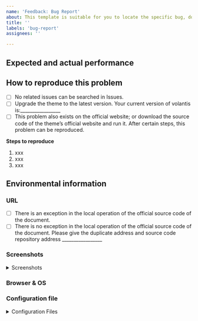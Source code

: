 ```yaml
---
name: 'Feedback: Bug Report'
about: This template is suitable for you to locate the specific bug, do not need to help. Report to developer to fix it.
title: ''
labels: 'bug-report'
assignees: ''

---
```


<!-- If you delete this template, we may close your issue without conducting an investigation. -->

## Expected and actual performance

<!-- Describe the problem you found in as much detail as possible, including the difference between expected and actual performance. -->


## How to reproduce this problem

<!-- If you did not follow the steps in the template to perform the self-check, we may not read your Issue. -->

<!-- Change [ ] to [x] to select. -->

- [ ] No related issues can be searched in Issues.
- [ ] Upgrade the theme to the latest version. Your current version of volantis is:_________________
- [ ] This problem also exists on the official website; or download the source code of the theme’s official website and run it. After certain steps, this problem can be reproduced.

**Steps to reproduce**

<!-- If you are unable to provide detailed steps to reproduce, it means that you are not clear about this, we may close your issue and it is recommended to follow the help process. (If you have located a specific code location, you don’t need to fill in the recurring steps. -->

1. xxx
2. xxx
3. xxx


## Environmental information <!-- Please provide the following information -->

### URL
<!-- If there is an abnormality in the local operation using the source code of the official website of the document, you do not need to provide a the URL. -->

- [ ] There is an exception in the local operation of the official source code of the document.
- [ ] There is no exception in the local operation of the official source code of the document. Please give the duplicate address and source code repository address _________________

### Screenshots
<!-- Different systems and browsers may have different effects. Provide screenshots to help find problems. -->
<details><summary>Screenshots</summary>

<!-- Paste screenshot here -->

</details>

### Browser & OS

<!-- Browser & OS -->

### Configuration file <!-- Come back and complete when you ask for it, if you want to solve the problem quickly, you can write it directly -->
<details><summary>Configuration Files</summary>

#### Site Config

Paste here the modified part in `blog/_config.yml`

```yml


```

#### Theme Config

Paste here the modified part in `themes/volantis/_config.yml`

```yml


```

#### node.js & npm

Paste the output by `node -v && npm -v`

```


```

#### package.json

Paste the output by `npm ls --depth 0` here

```


```


</details>
